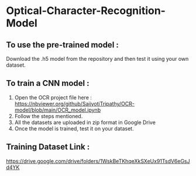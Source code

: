 # Optical-Character-Recognition-Model

## To use the pre-trained model :

Download the .h5 model from the repository and then test it using your own dataset.

## To train a CNN model :

1. Open the OCR project file here : https://nbviewer.org/github/SaijyotiTripathy/OCR-model/blob/main/OCR_model.ipynb
2. Follow the steps mentioned.
3. All the datasets are uploaded in zip format in Google Drive
4. Once the model is trained, test it on your dataset.

## Training Dataset Link :
https://drive.google.com/drive/folders/1WskBeTKhqeXkSXeUx91TsdV6eGsJd4YK
